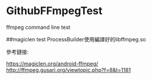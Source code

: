 # GithubFFmpegTest
ffmpeg command line test

##magiclen test
ProcessBuilder使用編譯好的libffmpeg.so 

參考鏈接:

https://magiclen.org/android-ffmpeg/
http://ffmpeg.gusari.org/viewtopic.php?f=8&t=1181
